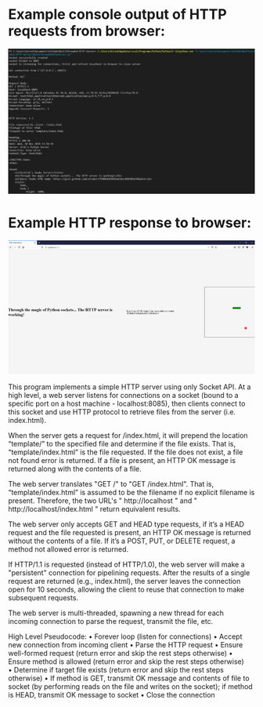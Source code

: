 # Example console output of HTTP requests from browser:
![Alt text](consoleoutput.png?raw=true)

# Example HTTP response to browser:
![Alt text](example.png?raw=true)

This program implements a simple HTTP server using only Socket API. At a high level, a web server listens for connections on a socket (bound to a specific port on a host machine - localhost:8085), then clients connect to this socket and use HTTP protocol to retrieve files from the server (i.e. index.html).

When the server gets a request for /index.html, it will prepend the location “template/” to the specified file and determine if the file exists. That is, “template/index.html” is the file requested. If the file does not exist, a file not found error is returned. If a file is present, an HTTP OK message is returned along with the contents of a file.

The web server translates "GET /" to "GET /index.html". That is, “template/index.html” is assumed to be the filename if no explicit filename is present. Therefore, the two URL's " http://localhost " and " http://localhost/index.html " return equivalent results.

The web server only accepts GET and HEAD type requests, if it’s a HEAD request and the file requested is present, an HTTP OK message is returned without the contents of a file. If it’s a POST, PUT, or DELETE request, a method not allowed error is returned.

If HTTP/1.1 is requested (instead of HTTP/1.0), the web server will make a "persistent" connection for pipelining requests. After the results of a single request are returned (e.g., index.html), the server leaves the connection open for 10 seconds, allowing the client to reuse that connection to make subsequent requests. 

The web server is multi-threaded, spawning a new thread for each incoming connection to parse the request, transmit the file, etc.

High Level Pseudocode:
•	Forever loop (listen for connections) 
    •	Accept new connection from incoming client 
    •	Parse the HTTP request
        •	Ensure well-formed request (return error and skip the rest steps otherwise)
        •	Ensure method is allowed (return error and skip the rest steps otherwise)  
        •	Determine if target file exists (return error and skip the rest steps otherwise)
        •	If method is GET, transmit OK message and contents of file to socket (by performing reads on the file and writes on the socket); if method is HEAD, transmit OK message to socket
    •	Close the connection 
